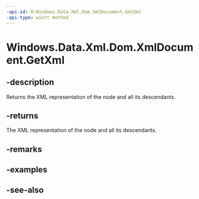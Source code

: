 ----api-id: M:Windows.Data.Xml.Dom.XmlDocument.GetXml
-api-type: winrt method
---<!-- Method syntaxpublic string GetXml()--># Windows.Data.Xml.Dom.XmlDocument.GetXml## -descriptionReturns the XML representation of the node and all its descendants.## -returnsThe XML representation of the node and all its descendants.## -remarks## -examples## -see-also